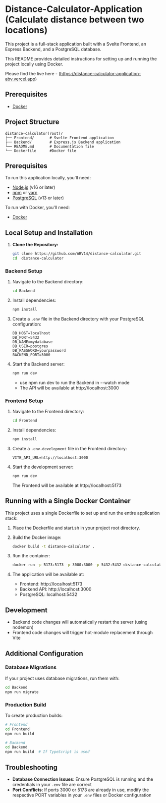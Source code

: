 # Distance-Calculator-Application (Calculate distance between two locations)

This project is a full-stack application built with a Svelte Frontend, an Express Backend, and a PostgreSQL database. 

This README provides detailed instructions for setting up and running the project locally using Docker.

Please find the live here - (https://distance-calculator-application-abv.vercel.app)

## Prerequisites

- [Docker](https://www.docker.com/get-started)


## Project Structure
```
distance-calculator(root)/
├── Frontend/       # Svelte Frontend application
├── Backend/        # Express.js Backend application
└── README.md       # Documentation file
└── Dockerfile      #Docker file
```   


## Prerequisites

To run this application locally, you'll need:

- [Node.js](https://nodejs.org/) (v16 or later)
- [npm](https://www.npmjs.com/) or [yarn](https://yarnpkg.com/)
- [PostgreSQL](https://www.postgresql.org/) (v13 or later)

To run with Docker, you'll need:

- [Docker](https://www.docker.com/get-started)





## Local Setup and Installation

1. **Clone the Repository:**

   ```bash
   git clone https://github.com/ABV14/distance-calculator.git
   cd  distance-calculator


### Backend Setup

1. Navigate to the Backend directory:
   ```bash
   cd Backend
   ```

2. Install dependencies:
   ```bash
   npm install
   ```

3. Create a `.env` file in the Backend directory with your PostgreSQL configuration:
   ```
   DB_HOST=localhost
   DB_PORT=5432
   DB_NAME=mydatabase
   DB_USER=postgres
   DB_PASSWORD=yourpassword
   BACKEND_PORT=3000
   ```

4. Start the Backend server:
   ```bash
   npm run dev 
   ```
   - use npm run dev to run the Backend in --watch mode
   - The API will be available at http://localhost:3000

### Frontend Setup

1. Navigate to the Frontend directory:
   ```bash
   cd Frontend
   ```

2. Install dependencies:
   ```bash
   npm install
   ```

3. Create a `.env.development` file in the Frontend directory:
   ```
   VITE_API_URL=http://localhost:3000
   ```

4. Start the development server:
   ```bash
   npm run dev
   ```
   The Frontend will be available at http://localhost:5173

## Running with a Single Docker Container

This project uses a single Dockerfile to set up and run the entire application stack:

1. Place the Dockerfile and start.sh in your project root directory.

2. Build the Docker image:
   ```bash
   docker build -t distance-calculator .
   ```

3. Run the container:
   ```bash
   docker run -p 5173:5173 -p 3000:3000 -p 5432:5432 distance-calculator
   ```

4. The application will be available at:
   - Frontend: http://localhost:5173
   - Backend API: http://localhost:3000
   - PostgreSQL: localhost:5432

## Development

- Backend code changes will automatically restart the server (using nodemon)
- Frontend code changes will trigger hot-module replacement through Vite

## Additional Configuration

### Database Migrations

If your project uses database migrations, run them with:

```bash
cd Backend
npm run migrate
```

### Production Build

To create production builds:

```bash
# Frontend
cd Frontend
npm run build

# Backend
cd Backend
npm run build  # If TypeScript is used
```

## Troubleshooting

- **Database Connection Issues**: Ensure PostgreSQL is running and the credentials in your `.env` file are correct
- **Port Conflicts**: If ports 3000 or 5173 are already in use, modify the respective PORT variables in your `.env` files or Docker configuration
